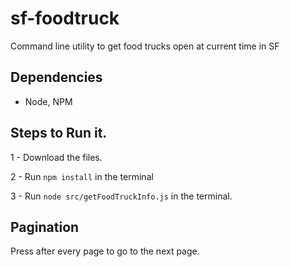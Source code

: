 # sf-foodtruck
Command line utility to get food trucks open at current time in SF

## Dependencies
- Node, NPM

## Steps to Run it.
1 - Download the files.

2 - Run `npm install` in the terminal

3 - Run `node src/getFoodTruckInfo.js` in the terminal.


## Pagination

Press <Enter> after every page to go to the next page.
